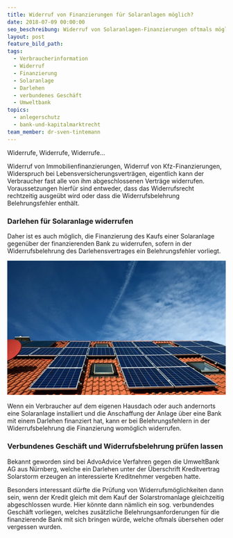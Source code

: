 ```yaml
---
title: Widerruf von Finanzierungen für Solaranlagen möglich?
date: 2018-07-09 00:00:00
seo_beschreibung: Widerruf von Solaranlagen-Finanzierungen oftmals möglich
layout: post
feature_bild_path:
tags:
  - Verbraucherinformation
  - Widerruf
  - Finanzierung
  - Solaranlage
  - Darlehen
  - verbundenes Geschäft
  - Umweltbank
topics:
  - anlegerschutz
  - bank-und-kapitalmarktrecht
team_member: dr-sven-tintemann
---
```


Widerrufe, Widerrufe, Widerrufe…

Widerruf von Immobilienfinanzierungen, Widerruf von Kfz-Finanzierungen, Widerspruch bei Lebensversicherungsvertr&auml;gen, eigentlich kann der Verbraucher fast alle von ihm abgeschlossenen Vertr&auml;ge widerrufen. Voraussetzungen hierf&uuml;r sind entweder, dass das Widerrufsrecht rechtzeitig ausge&uuml;bt wird oder dass die Widerrufsbelehrung Belehrungsfehler enth&auml;lt.

### Darlehen f&uuml;r Solaranlage widerrufen

Daher ist es auch m&ouml;glich, die Finanzierung des Kaufs einer Solaranlage gegen&uuml;ber der finanzierenden Bank zu widerrufen, sofern in der Widerrufsbelehrung des Darlehensvertrages ein Belehrungsfehler vorliegt.

![](/uploads/solar-system-2939551-640.jpg)

Wenn ein Verbraucher auf dem eigenen Hausdach oder auch andernorts eine Solaranlage installiert und die Anschaffung der Anlage &uuml;ber eine Bank mit einem Darlehen finanziert hat, kann er bei Belehrungsfehlern in der Widerrufsbelehrung die Finanzierung wom&ouml;glich widerrufen.

### Verbundenes Gesch&auml;ft und Widerrufsbelehrung pr&uuml;fen lassen

Bekannt geworden sind bei AdvoAdvice Verfahren gegen die UmweltBank AG aus N&uuml;rnberg, welche ein Darlehen unter der &Uuml;berschrift Kreditvertrag Solarstorm erzeugen an interessierte Kreditnehmer vergeben hatte.

Besonders interessant d&uuml;rfte die Pr&uuml;fung von Widerrufsm&ouml;glichkeiten dann sein, wenn der Kredit gleich mit dem Kauf der Solarstromanlage gleichzeitig abgeschlossen wurde. Hier k&ouml;nnte dann n&auml;mlich ein sog. verbundendes Gesch&auml;ft vorliegen, welches zus&auml;tzliche Belehrungsanforderungen f&uuml;r die finanzierende Bank mit sich bringen w&uuml;rde, welche oftmals &uuml;bersehen oder vergessen wurden.

&nbsp;

&nbsp;